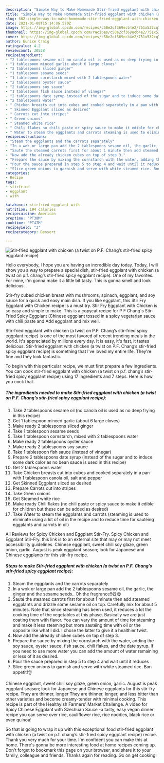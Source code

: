 ```yaml
---
description: "Simple Way to Make Homemade Stir-fried eggplant with chicken (a twist on P.F. Chang’s stir-fried spicy eggplant recipe)"
title: "Simple Way to Make Homemade Stir-fried eggplant with chicken (a twist on P.F. Chang’s stir-fried spicy eggplant recipe)"
slug: 662-simple-way-to-make-homemade-stir-fried-eggplant-with-chicken-a-twist-on-pf-changs-stir-fried-spicy-eggplant-recipe
date: 2021-01-08T15:14:06.570Z
image: https://img-global.cpcdn.com/recipes/c50e2cf369ecb4e2/751x532cq70/stir-fried-eggplant-with-chicken-a-twist-on-pf-changs-stir-fried-spicy-eggplant-recipe-recipe-main-photo.jpg
thumbnail: https://img-global.cpcdn.com/recipes/c50e2cf369ecb4e2/751x532cq70/stir-fried-eggplant-with-chicken-a-twist-on-pf-changs-stir-fried-spicy-eggplant-recipe-recipe-main-photo.jpg
cover: https://img-global.cpcdn.com/recipes/c50e2cf369ecb4e2/751x532cq70/stir-fried-eggplant-with-chicken-a-twist-on-pf-changs-stir-fried-spicy-eggplant-recipe-recipe-main-photo.jpg
author: Eunice Craig
ratingvalue: 4.2
reviewcount: 30538
recipeingredient:
- "2 tablespoons sesame oil no canola oil is used as no deep frying in this recipe"
- "1 tablespoon minced garlic about 6 large cloves"
- "2 tablespoons sliced ginger"
- "1 tablespoon sesame seeds"
- "1 tablespoon cornstarch mixed with 2 tablespoons water"
- "2 tablespoons oyster sauce"
- "2 tablespoons soy sauce"
- "1 tablespoon fish sauce instead of vinegar"
- "2 tablespoons date syrup instead of the sugar and to induce some dark color as no bean sauce is used in this recipe"
- "2 tablespoons water"
- " Chicken breasts cut into cubes and cooked separately in a pan with 1 tablespoon canola oil salt and pepper"
- " Skinned Eggplant sliced as desired"
- " Carrots cut into stripes"
- " Green onions"
- " Steamed white rice"
- " Chili flakes no chili paste or spicy sauce to make it edible for children but these can be added as desired"
- " Water to steam the eggplants and carrots steaming is used to eliminate using a lot of oil in the recipe and to reduce time for sauting eggplants and carrots in oil"
recipeinstructions:
- "Steam the eggplants and the carrots separately"
- "In a wok or large pan add the 2 tablespoons sesame oil, the garlic, the ginger and the sesame seeds.. Oh the fragrance!!😋😋"
- "Sauté the steamed carrots first for about 1 minute then add steamed eggplants and drizzle some sesame oil on top. Carefully mix for about 5 minutes. Note that since steaming has been used, it reduces a lot the cooking time of the vegetables at this phase. Basically we are just coating them with flavor. You can vary the amount of time for steaming and make it less steaming but more sautéing time with oil or the opposite like what I did. I chose the latter to give it a healthier twist."
- "Now add the already chicken cubes on top of step 3."
- "Prepare the sauce by mixing the cornstarch with the water, adding the soy sauce, oyster sauce, fish sauce, chili flakes, and the date syrup. If you need to use more water you can add the amount of water remaining or less of it as desired."
- "Pour the sauce prepared in step 5 to step 4 and wait until it reduces"
- "Slice green onions to garnish and serve with white steamed rice. Bon appetit!👌"
categories:
- Recipe
tags:
- stirfried
- eggplant
- with

katakunci: stirfried eggplant with 
nutrition: 194 calories
recipecuisine: American
preptime: "PT38M"
cooktime: "PT47M"
recipeyield: "3"
recipecategory: Dessert

---
```



![Stir-fried eggplant with chicken (a twist on P.F. Chang’s stir-fried spicy eggplant recipe)](https://img-global.cpcdn.com/recipes/c50e2cf369ecb4e2/751x532cq70/stir-fried-eggplant-with-chicken-a-twist-on-pf-changs-stir-fried-spicy-eggplant-recipe-recipe-main-photo.jpg)

Hello everybody, I hope you are having an incredible day today. Today, I will show you a way to prepare a special dish, stir-fried eggplant with chicken (a twist on p.f. chang’s stir-fried spicy eggplant recipe). One of my favorites. For mine, I'm gonna make it a little bit tasty. This is gonna smell and look delicious.

Stir-fry cubed chicken breast with mushrooms, spinach, eggplant, and soy sauce for a quick and easy main dish. If you like eggplant, this Stir Fry Eggplant with Chicken recipe is a must try. Stir Fry Eggplant with Chicken is so easy and simple to make. This is a copycat recipe for P F Chang&#39;s Stir-Fried Spicy Eggplant (Chinese eggplant tossed in a spicy vegetarian sauce with chili paste and Add eggplant and mix well.

Stir-fried eggplant with chicken (a twist on P.F. Chang’s stir-fried spicy eggplant recipe) is one of the most favored of recent trending meals in the world. It's appreciated by millions every day. It is easy, it's fast, it tastes delicious. Stir-fried eggplant with chicken (a twist on P.F. Chang’s stir-fried spicy eggplant recipe) is something that I've loved my entire life. They're fine and they look fantastic.


To begin with this particular recipe, we must first prepare a few ingredients. You can cook stir-fried eggplant with chicken (a twist on p.f. chang’s stir-fried spicy eggplant recipe) using 17 ingredients and 7 steps. Here is how you cook that.

<!--inarticleads1-->

##### The ingredients needed to make Stir-fried eggplant with chicken (a twist on P.F. Chang’s stir-fried spicy eggplant recipe):

1. Take 2 tablespoons sesame oil (no canola oil is used as no deep frying in this recipe)
1. Get 1 tablespoon minced garlic (about 6 large cloves)
1. Make ready 2 tablespoons sliced ginger
1. Take 1 tablespoon sesame seeds
1. Take 1 tablespoon cornstarch, mixed with 2 tablespoons water
1. Make ready 2 tablespoons oyster sauce
1. Make ready 2 tablespoons soy sauce
1. Take 1 tablespoon fish sauce (instead of vinegar)
1. Prepare 2 tablespoons date syrup (instead of the sugar and to induce some dark color as no bean sauce is used in this recipe)
1. Get 2 tablespoons water
1. Take  Chicken breasts cut into cubes and cooked separately in a pan with 1 tablespoon canola oil, salt and pepper
1. Get  Skinned Eggplant sliced as desired
1. Prepare  Carrots cut into stripes
1. Take  Green onions
1. Get  Steamed white rice
1. Make ready  Chili flakes (no chili paste or spicy sauce to make it edible for children but these can be added as desired)
1. Take  Water to steam the eggplants and carrots (steaming is used to eliminate using a lot of oil in the recipe and to reduce time for sautéing eggplants and carrots in oil)


All Reviews for Spicy Chicken and Eggplant Stir-Fry. Spicy Chicken and Eggplant Stir-Fry. this link is to an external site that may or may not meet accessibility guidelines. Chinese eggplant, sweet chili soy glaze, green onion, garlic. August is peak eggplant season; look for Japanese and Chinese eggplants for this stir-fry recipe. 

<!--inarticleads2-->

##### Steps to make Stir-fried eggplant with chicken (a twist on P.F. Chang’s stir-fried spicy eggplant recipe):

1. Steam the eggplants and the carrots separately
1. In a wok or large pan add the 2 tablespoons sesame oil, the garlic, the ginger and the sesame seeds.. Oh the fragrance!!😋😋
1. Sauté the steamed carrots first for about 1 minute then add steamed eggplants and drizzle some sesame oil on top. Carefully mix for about 5 minutes. Note that since steaming has been used, it reduces a lot the cooking time of the vegetables at this phase. Basically we are just coating them with flavor. You can vary the amount of time for steaming and make it less steaming but more sautéing time with oil or the opposite like what I did. I chose the latter to give it a healthier twist.
1. Now add the already chicken cubes on top of step 3.
1. Prepare the sauce by mixing the cornstarch with the water, adding the soy sauce, oyster sauce, fish sauce, chili flakes, and the date syrup. If you need to use more water you can add the amount of water remaining or less of it as desired.
1. Pour the sauce prepared in step 5 to step 4 and wait until it reduces
1. Slice green onions to garnish and serve with white steamed rice. Bon appetit!👌


Chinese eggplant, sweet chili soy glaze, green onion, garlic. August is peak eggplant season; look for Japanese and Chinese eggplants for this stir-fry recipe. They are thinner, longer They are thinner, longer, and less bitter than other varieties and become creamy-tender with minimal cooking. This recipe is part of the Healthyish Farmers&#39; Market Challenge. A video for Spicy Chinese Eggplant with Szechuan Sauce -a tasty, easy vegan dinner recipe you can serve over rice, cauliflower rice, rice noodles, black rice or even quinoa! 

So that is going to wrap it up with this exceptional food stir-fried eggplant with chicken (a twist on p.f. chang’s stir-fried spicy eggplant recipe) recipe. Thank you very much for your time. I'm confident you can make this at home. There's gonna be more interesting food at home recipes coming up. Don't forget to bookmark this page on your browser, and share it to your family, colleague and friends. Thanks again for reading. Go on get cooking!
